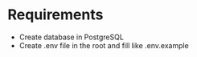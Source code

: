 # Requirements

- Create database in PostgreSQL
- Create .env file in the root and fill like .env.example
